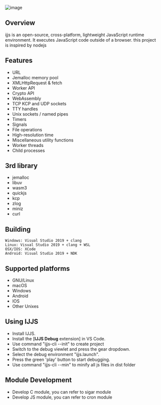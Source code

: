 ![image](https://github.com/MarilynDafa/ijjs/blob/master/logo.png)
## Overview
ijjs is an open-source, cross-platform, lightweight JavaScript runtime environment. It executes JavaScript code outside of a browser.
this project is inspired by nodejs

## Features
- URL
- Jemalloc memory pool
- XMLHttpRequest & fetch
- Worker API
- Crypto API
- WebAssembly 
- TCP KCP and UDP sockets
- TTY handles
- Unix sockets / named pipes
- Timers
- Signals
- File operations
- High-resolution time
- Miscellaneous utility functions
- Worker threads
- Child processes

## 3rd library

- jemalloc
- libuv
- wasm3
- quickjs
- kcp
- zlog
- miniz
- curl

## Building

```
Windows: Visual Studio 2019 + clang
Linux: Visual Studio 2019 + clang + WSL
OSX/IOS: XCode
Android: Visual Studio 2019 + NDK
```

## Supported platforms

* GNU/Linux
* macOS
* Windows
* Android
* IOS
* Other Unixes

## Using IJJS

* Install IJJS.
* Install the [**IJJS Debug** extension] in VS Code.
* Use command "ijjs-cli --init" to create project
* Switch to the debug viewlet and press the gear dropdown.
* Select the debug environment "ijjs.launch".
* Press the green 'play' button to start debugging.
* Use command "ijjs-cli --min" to minify all js files in dist folder

## Module Development

* Develop C module, you can refer to sigar module 
* Develop JS module, you can refer to cron module
